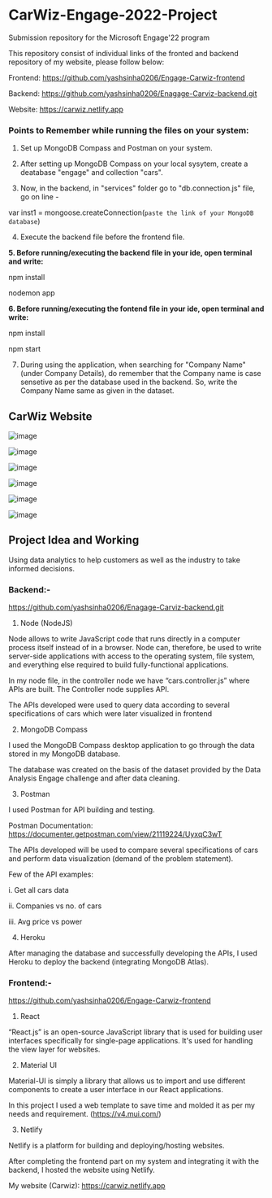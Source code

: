 # CarWiz-Engage-2022-Project
Submission repository for the Microsoft Engage'22 program

This repository consist of individual links of the fronted and backend repository of my website, please follow below:

Frontend: https://github.com/yashsinha0206/Engage-Carwiz-frontend

Backend: https://github.com/yashsinha0206/Enagage-Carviz-backend.git

Website: https://carwiz.netlify.app


### Points to Remember while running the files on your system:
 
1. Set up MongoDB Compass and Postman on your system.

2. After setting up MongoDB Compass on your local sysytem, create a deatabase "engage" and collection "cars".

3. Now, in the backend, in "services" folder go to "db.connection.js" file, go on line -

var inst1 = mongoose.createConnection(`paste the link of your MongoDB database`)


4. Execute the backend file before the frontend file.

**5. Before running/executing the backend file in your ide, open terminal and write:**

npm install

nodemon app

**6. Before running/executing the fontend file in your ide, open terminal and write:**

npm install

npm start

7. During using the application, when searching for "Company Name" (under Company Details), do remember that the Company name is case sensetive as per the database used in the backend. So, write the Company Name same as given in the dataset.


## CarWiz Website

![image](https://user-images.githubusercontent.com/74976948/170839223-e57c4b7b-4c99-40cd-beff-f970c67d6061.png)

![image](https://user-images.githubusercontent.com/74976948/170839229-79dd336d-b018-4968-b1ac-17fd52dd58d6.png)

![image](https://user-images.githubusercontent.com/74976948/170839231-bc3f84a0-afbd-4c39-97ec-08b4fce80155.png)

![image](https://user-images.githubusercontent.com/74976948/170839233-e3d45d67-4652-4e44-8516-0bb8482b713d.png)

![image](https://user-images.githubusercontent.com/74976948/170839237-651e4cfa-8c8d-4bd0-9dac-2d5876a9315d.png)

![image](https://user-images.githubusercontent.com/74976948/170839250-ea6382cc-48aa-4240-9286-1a8c83306a0b.png)


## Project Idea and Working

Using data analytics to help customers as well as the industry to take informed decisions.



### Backend:-

https://github.com/yashsinha0206/Enagage-Carviz-backend.git

1. Node (NodeJS)

Node allows to write JavaScript code that runs directly in a computer process itself instead of in a browser. Node can, therefore, be used to write server-side applications with access to the operating system, file system, and everything else required to build fully-functional applications.

In my node file, in the controller node we have “cars.controller.js” where APIs are built. The Controller node supplies API.

The APIs developed were used to query data according to several specifications of cars which were later visualized in frontend


2. MongoDB Compass

I used the MongoDB Compass desktop application to go through the data stored in my MongoDB database. 

The database was created on the basis of the dataset provided by the Data Analysis Engage challenge and after data cleaning.


3. Postman

I used Postman for API building and testing.

Postman Documentation: https://documenter.getpostman.com/view/21119224/UyxqC3wT


The APIs developed will be used to compare several specifications of cars and perform data visualization (demand of the problem statement).

Few of the API examples: 

i. Get all cars data

ii. Companies vs no. of cars

iii. Avg price vs power


4. Heroku

After managing the database and successfully developing the APIs, I used Heroku to deploy the backend (integrating MongoDB Atlas).



### Frontend:-

https://github.com/yashsinha0206/Engage-Carwiz-frontend

1. React

“React.js” is an open-source JavaScript library that is used for building user interfaces specifically for single-page applications. It's used for handling the view layer for websites.

2. Material UI

Material-UI is simply a library that allows us to import and use different components to create a user interface in our React applications.

In this project I used a web template to save time and molded it as per my needs and requirement. (https://v4.mui.com/)

3. Netlify

Netlify is a platform for building and deploying/hosting websites.

After completing the frontend part on my system and integrating it with the backend, I hosted the website using Netlify. 

My website (Carwiz): https://carwiz.netlify.app






